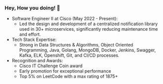 ### Hey, How you doing!  👋
- Software Engineer II at Cisco (May 2022 - Present):
  - Led the design and development of a centralized notification library used in 30+ microservices, significantly reducing maintenance time and effort.
- Tech Stack Expertise:
  - Strong in Data Structures & Algorithms, Object Oriented Programming, Java, Golang, MongoDB, Docker, Jenkins, Swagger, Kafka, ELK, Openshift, Git, and CI/CD processes.
- Recognition and Awards:
  - Cisco IT Challenge Coin award
  - Early promotion for exceptional performance
  - Top 5% on LeetCode with a max rating of 1875+
<!--
**Jagrit29/Jagrit29** is a ✨ _special_ ✨ repository because its `README.md` (this file) appears on your GitHub profile.

Here are some ideas to get you started:

- 🔭 I’m currently working as Software Engineer II at Cisco, India
- 🌱 I’m currently working on Cloud Management Project using Go lang and React
- 👯 I’m looking to collaborate on ...
- 🤔 I’m looking for help with ...
- 💬 Ask me about ...
- 📫 How to reach me: ...
- 😄 Pronouns: ...
- ⚡ Fun fact: ...
-->
